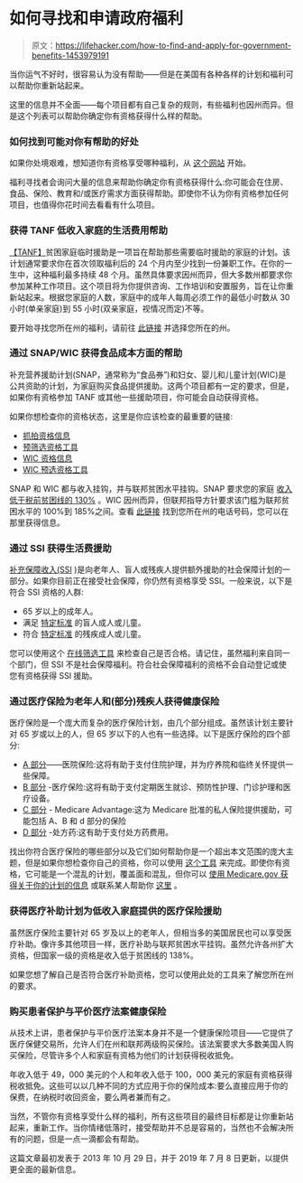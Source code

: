 # 如何寻找和申请政府福利

> 原文：<https://lifehacker.com/how-to-find-and-apply-for-government-benefits-1453979191>

当你运气不好时，很容易认为没有帮助——但是在美国有各种各样的计划和福利可以帮助你重新站起来。



这里的信息并不全面——每个项目都有自己复杂的规则，有些福利也因州而异。但是这个列表可以帮助你确定你有资格获得什么样的帮助。

### **如何找到可能对你有帮助的好处**

如果你处境艰难，想知道你有资格享受哪种福利，从 [这个网站](https://www.benefits.gov/) 开始。

福利寻找者会询问大量的信息来帮助你确定你有资格获得什么:你可能会在住房、食品、保险、教育和/或医疗需求方面获得帮助。即使你不认为你有资格参加任何项目，也值得你花时间去看看有什么项目。

### **获得 TANF 低收入家庭的生活费用帮助**

[【TANF】](https://www.benefits.gov/benefit/613?)贫困家庭临时援助是一项旨在帮助那些需要临时援助的家庭的计划。该计划通常要求你在首次领取福利后的 24 个月内至少找到一份兼职工作。在你的一生中，这种福利最多持续 48 个月。虽然具体要求因州而异，但大多数州都要求你参加某种工作项目。这个项目将为你提供咨询、工作培训和安置服务，旨在让你重新站起来。根据您家庭的人数，家庭中的成年人每周必须工作的最低小时数从 30 小时(单亲家庭)到 55 小时(双亲家庭，视情况而定)不等。

要开始寻找您所在州的福利，请前往 [此链接](http://www.acf.hhs.gov/programs/ofa/help) 并选择您所在的州。

### **通过 SNAP/WIC 获得食品成本方面的帮助**

补充营养援助计划(SNAP，通常称为“食品券”)和妇女、婴儿和儿童计划(WIC)是公共资助的计划，为家庭购买食品提供援助。这两个项目都有一定的要求，但是，如果你有资格参加 TANF 或其他一些援助项目，你可能会自动获得资格。

如果你想检查你的资格状态，这里是你应该检查的最重要的链接:

*   [抓拍资格信息](https://www.fns.usda.gov/snap/recipient/eligibility)
*   [预筛选资格工具](https://www.snap-step1.usda.gov/fns/)
*   [WIC 资格信息](https://www.fns.usda.gov/wic)
*   [WIC 预选资格工具](https://wic.fns.usda.gov/wps/pages/preScreenTool.xhtml;jsessionid=86f17b6820506509b6170bafa7fd)

SNAP 和 WIC 都与收入挂钩，并与联邦贫困水平挂钩。SNAP 要求您的家庭 [收入低于税前贫困线的 130%](https://www.fns.usda.gov/snap/recipient/eligibility#What%20are%20the%20SNAP%20income%20limits?) 。WIC 因州而异，但联邦指导方针要求该门槛为联邦贫困水平的 100%到 185%之间。查看 [此链接](https://www.fns.usda.gov/contacts?f%5B1%5D=program%3A32) 找到您所在州的电话号码，您可以在那里获得信息。

### **通过 SSI 获得生活费援助**

[补充保障收入(SSI](https://www.ssa.gov/ssi/text-over-ussi.htm) )是向老年人、盲人或残疾人提供额外援助的社会保障计划的一部分。如果你目前正在接受社会保障，你仍然有资格享受 SSI。一般来说，以下是符合 SSI 资格的人群:

*   65 岁以上的成年人。
*   满足 [特定标准](https://www.ssa.gov/ssi/text-disable-ussi.htm) 的盲人成人或儿童。
*   符合 [特定标准](https://www.ssa.gov/ssi/text-disable-ussi.htm) 的残疾成人或儿童。

您可以使用这个 [在线筛选工具](https://www.benefits.gov/benefit/4412) 来检查自己是否合格。请记住，虽然福利来自同一个部门，但 SSI 不是社会保障福利。符合社会保障福利的资格不会自动登记或使您有资格获得 SSI 援助。

### **通过医疗保险为老年人和(部分)残疾人获得健康保险**

医疗保险是一个庞大而复杂的医疗保险计划，由几个部分组成。虽然该计划主要针对 65 岁或以上的人，但 65 岁以下的人也有一些选择。以下是医疗保险的四个部分:

*   [A 部分](https://www.medicare.gov/what-medicare-covers/what-part-a-covers)——医院保险:这将有助于支付住院护理，并为疗养院和临终关怀提供一些保障。
*   [B 部分](https://www.medicare.gov/what-medicare-covers/what-part-b-covers) -医疗保险:这将有助于支付定期医生就诊、预防性护理、门诊护理和医疗设备。
*   [C 部分](https://www.medicare.gov/sign-up-change-plans/types-of-medicare-health-plans/medicare-advantage-plans) - Medicare Advantage:这为 Medicare 批准的私人保险提供援助，可能包括 A、B 和 d 部分的保险
*   [D 部分](https://www.medicare.gov/drug-coverage-part-d) -处方药:这有助于支付处方药费用。

找出你符合医疗保险的哪些部分以及它们如何帮助你是一个超出本文范围的庞大主题，但是如果你想检查你自己的资格，你可以使用 [这个工具](http://www.medicare.gov/MedicareEligibility/home.asp?version=default&browser=Chrome%7C30%7CWinNT&language=English) 来完成。即使你有资格，它可能是一个混乱的计划，覆盖面和混乱，但你可以 [使用 Medicare.gov 获得关于你的计划的信息](http://www.medicare.gov/) 或联系某人帮助你 [这里](http://www.medicare.gov/forms-help-and-resources/contact/contact-medicare.html) 。

### **获得医疗补助计划为低收入家庭提供的医疗保险援助**

虽然医疗保险主要针对 65 岁及以上的老年人，但相当多的美国居民也可以享受医疗补助。像许多其他项目一样，医疗补助与联邦贫困水平挂钩。虽然允许各州扩大资格，但国家一级的资格是收入低于贫困线的 138%。

如果您想了解自己是否符合医疗补助资格，您可以使用此处的工具来了解您所在州的要求。

### **购买患者保护与平价医疗法案健康保险**

从技术上讲，患者保护与平价医疗法案本身并不是一个健康保险项目——它提供了医疗保健交易所，允许人们在州和联邦两级购买保险。该法案要求大多数美国人购买保险，尽管许多个人和家庭有资格为他们的计划获得税收抵免。

年收入低于 49，000 美元的个人和年收入低于 100，000 美元的家庭有资格获得税收抵免。这些可以以几种不同的方式应用于你的保险成本:要么直接应用于你的保费，在纳税时收回资金，要么两者兼而有之。

当然，不管你有资格享受什么样的福利，所有这些项目的最终目标都是让你重新站起来，重新工作。当你情绪低落时，接受帮助并不总是容易的，当然也不会解决所有的问题，但是一点一滴都会有帮助。

这篇文章最初发表于 2013 年 10 月 29 日，并于 2019 年 7 月 8 日更新，以提供更全面的最新信息。